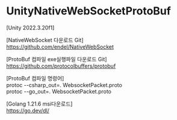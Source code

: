 # UnityNativeWebSocketProtoBuf

[Unity 2022.3.20f1]  



[NativeWebSocket 다운로드 Git]  
https://github.com/endel/NativeWebSocket



[ProtoBuf 컴파일 exe실행파일 다운로드 Git]  
https://github.com/protocolbuffers/protobuf

[ProtoBuf 컴파일 명령어]  
protoc --csharp_out=. WebsocketPacket.proto  
protoc --go_out=. WebsocketPacket.proto



[Golang 1.21.6 msi다운로드]  
https://go.dev/dl/

